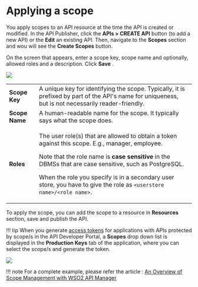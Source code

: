 # Applying a scope

You apply scopes to an API resource at the time the API is created or modified. In the API Publisher, click the **APIs &gt; CREATE API** button (to add a new API) or the **Edit** an existing API. Then, navigate to the **Scopes** section and wou will see the **Create Scopes** button.

On the screen that appears, enter a scope key, scope name and optionally, allowed roles and a description. Click **Save** .

![](/../../../../assets/img/Learn/create-scope.png)

<table>
<tbody>
<tr class="odd">
<td><strong>Scope Key</strong></td>
<td>A unique key for identifying the scope. Typically, it is prefixed by part of the API's name for uniqueness, but is not necessarily reader-friendly.</td>
</tr>
<tr class="even">
<td><strong>Scope Name</strong></td>
<td>A human-readable name for the scope. It typically says what the scope does.</td>
</tr>
<tr class="odd">
<td><strong>Roles</strong></td>
<td><div class="content-wrapper">
<p>The user role(s) that are allowed to obtain a token against this scope. E.g., manager, employee.</p>
<p>Note that the role name is <strong>case sensitive</strong> in the DBMSs that are case sensitive, such as PostgreSQL.</p>
<p>When the role you specify is in a secondary user store, you have to give the role as <code>&lt;userstore name&gt;/&lt;role name&gt;</code>.</p>

</div></td>
</tr>
</tbody>
</table>

To apply the scope, you can add the scope to a resource in **Resources** section, save and publish the API.

!!! tip
     When you generate [access tokens](../../../../ConsumeAPI/ManageApplication/GenerateKeys/ObtainAccessToken/overview-of-access-tokens/) for applications with APIs protected by scope/s in the API Developer Portal, a **Scopes** drop down list is displayed in the **Production Keys** tab of the application, where you can select the scope/s and generate the token.

![](/../../../../assets/img/Learn/resource-scope.png)

!!! note
    For a complete example, please refer the article : [An Overview of Scope Management with WSO2 API Manager](https://wso2.com/library/articles/2017/01/article-an-overview-of-scope-management-with-wso2-api-manager/#example)


